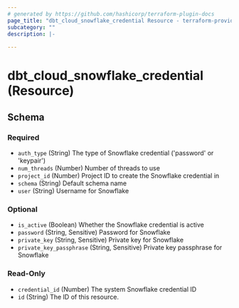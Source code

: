 ```yaml
---
# generated by https://github.com/hashicorp/terraform-plugin-docs
page_title: "dbt_cloud_snowflake_credential Resource - terraform-provider-dbt-cloud"
subcategory: ""
description: |-
  
---
```


# dbt_cloud_snowflake_credential (Resource)





<!-- schema generated by tfplugindocs -->
## Schema

### Required

- `auth_type` (String) The type of Snowflake credential ('password' or 'keypair')
- `num_threads` (Number) Number of threads to use
- `project_id` (Number) Project ID to create the Snowflake credential in
- `schema` (String) Default schema name
- `user` (String) Username for Snowflake

### Optional

- `is_active` (Boolean) Whether the Snowflake credential is active
- `password` (String, Sensitive) Password for Snowflake
- `private_key` (String, Sensitive) Private key for Snowflake
- `private_key_passphrase` (String, Sensitive) Private key passphrase for Snowflake

### Read-Only

- `credential_id` (Number) The system Snowflake credential ID
- `id` (String) The ID of this resource.


